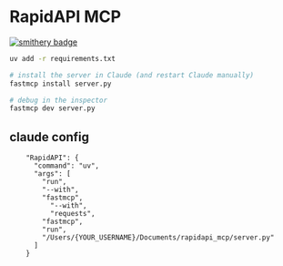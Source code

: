 # RapidAPI MCP
[![smithery badge](https://smithery.ai/badge/@SecurFi/rapidapi_mcp)](https://smithery.ai/server/@SecurFi/rapidapi_mcp)

``` bash
uv add -r requirements.txt

# install the server in Claude (and restart Claude manually)
fastmcp install server.py

# debug in the inspector
fastmcp dev server.py
```
## claude config
```
    "RapidAPI": {
      "command": "uv",
      "args": [
        "run",
        "--with",
        "fastmcp",
	      "--with",
	      "requests",
        "fastmcp",
        "run",
        "/Users/{YOUR_USERNAME}/Documents/rapidapi_mcp/server.py"
      ]
    }
```
